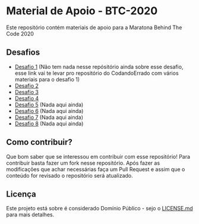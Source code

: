 # Material de Apoio - BTC-2020
Este repositório contém materiais de apoio para a Maratona Behind The Code 2020

## Desafios

- [Desafio 1](https://github.com/CodandoErrado/desafio-1-btc-imagens) (Não tem nada nesse repósitório ainda sobre esse desafio, esse link vai te levar pro repositório do CodandoErrado com vários materiais para o desafio 1)
- [Desafio 2](https://github.com/joelschutz/material-de-apoio-btc-2020/blob/master/Desafio%202/desafio-2.md)
- [Desafio 3](https://github.com/joelschutz/material-de-apoio-btc-2020/blob/master/Desafio%203/desafio-3.md)
- [Desafio 4](https://github.com/joelschutz/material-de-apoio-btc-2020/blob/master/Desafio%204/desafio-4.md)
- [Desafio 5]() (Nada aqui ainda)
- [Desafio 6]() (Nada aqui ainda)
- [Desafio 7]() (Nada aqui ainda)
- [Desafio 8]() (Nada aqui ainda)


## Como contribuir?
Que bom saber que se interessou em contribuir com esse repositório! Para contribuir basta fazer um fork nesse repositório. Após fazer as modificações que achar necessárias faça um Pull Request e assim que o conteúdo for revisado o repositório será atualizado.

## Licença

Este projeto está sobre é considerado Domínio Público - sejo o [LICENSE.md](LICENSE.md) para mais detalhes.

